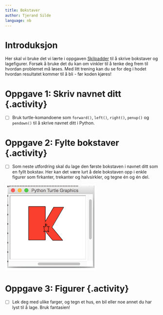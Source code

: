 ```yaml
---
title: Bokstaver
author: Tjerand Silde
language: nb
---
```



# Introduksjon

Her skal vi bruke det vi lærte i oppgaven
[Skilpadder](https://oppgaver.kidsakoder.no/python/skilpadder/skilpadder)
til å skrive bokstaver og lagefigurer. Forsøk å bruke det du kan om vinkler 
til å tenke deg frem til hvordan problemet må løses. Med litt trening kan du 
se for deg i hodet hvordan resultatet kommer til å bli - før koden kjøres!


# Oppgave 1: Skriv navnet ditt {.activity}

- [ ] Bruk turtle-komandoene som `forward()`, `left()`, `right()`, `penup()` og
  `pendown()` til å skrive navnet ditt i Python.


# Oppgave 2: Fylte bokstaver {.activity}

- [ ] Som neste utfordring skal du lage den første bokstaven i navnet ditt som
  en fyllt bokstav. Her kan det være lurt å dele bokstaven opp i enkle figurer
  som firkanter, trekanter og halvsirkler, og tegne én og én del.

![Bilde av en stor rød K tegnet med skilpadde](stor_k.png)


# Oppgave 3: Figurer {.activity}

- [ ] Lek deg med ulike farger, og tegn et hus, en bil eller noe annet du har
  lyst til å lage. Bruk fantasien!
